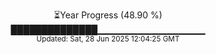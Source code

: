 <p align="center">
⏳Year Progress (48.90 %)<br>
██████████████▁▁▁▁▁▁▁▁▁▁▁▁▁▁▁▁ <br>
<sub>Updated: Sat, 28 Jun 2025 12:04:25 GMT</sub>
</p>


